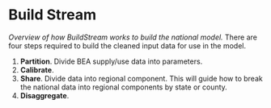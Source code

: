 # Build Stream

*Overview of how BuildStream works to build the national model.*
There are four steps required to build the cleaned input data for use in the model.

1. **Partition**. Divide BEA supply/use data into parameters.
2. **Calibrate**.
3. **Share**. Divide data into regional component. This will guide how to break the national data into regional components by state or county.
4. **Disaggregate**.